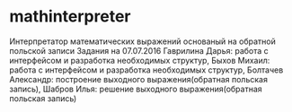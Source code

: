 # mathinterpreter
Интерпретатор математических выражений основаный на обратной польской записи
Задания на 07.07.2016
Гаврилина Дарья: работа с интерфейсом и разработка необходимых структур,
Быхов Михаил: работа с интерфейсом и разработка необходимых структур,
Болтачев Александр: построение выходного выражения(обратная польская запись),
Шабров Илья: решение выходного выражения(обратная польская запись)
